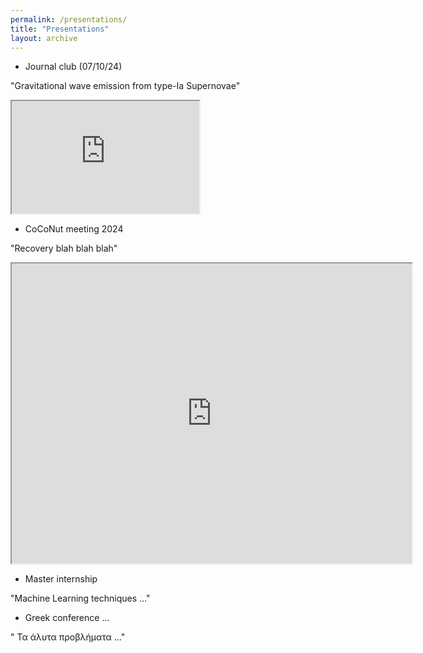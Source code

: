 ```yaml
---
permalink: /presentations/
title: "Presentations"
layout: archive
---
```


- Journal club (07/10/24)

"Gravitational wave emission from type-Ia Supernovae"
<iframe src="https://drive.google.com/file/d/1laeS0cWo7iFSiSTQ17JM39MSc3TPOLlW/preview" width="300" height="180" allow="autoplay"></iframe>

- CoCoNut meeting 2024

"Recovery blah blah blah"
  <iframe src="https://drive.google.com/file/d/1ko9n2oONap-r-9cY2bvBVt7EoclpKAha/preview" width="640" height="480" allow="autoplay"></iframe>
  
- Master internship

"Machine Learning techniques ..."
- Greek conference ...

" Τα άλυτα προβλήματα ..."

